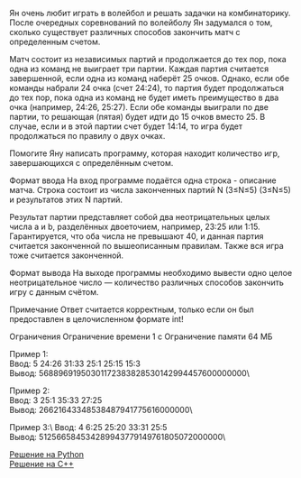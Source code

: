 Ян очень любит играть в волейбол и решать задачки на комбинаторику. После очередных соревнований по волейболу Ян задумался о том, сколько существует различных способов закончить матч с определенным счетом.

Матч состоит из независимых партий и продолжается до тех пор, пока одна из команд не выиграет три партии. Каждая партия считается завершенной, если одна из команд наберёт 25 очков. Однако, если обе команды набрали 24 очка (счет 24:24), то партия будет продолжаться до тех пор, пока одна из команд не будет иметь преимущество в два очка (например, 24:26, 25:27). Если обе команды выиграли по две партии, то решающая (пятая) будет идти до 15 очков вместо 25. В случае, если и в этой партии счет будет 14:14, то игра будет продолжаться по правилу о двух очках.

Помогите Яну написать программу, которая находит количество игр, завершающихся с определённым счетом.

Формат ввода
На вход программе подаётся одна строка - описание матча. Строка состоит из числа законченных партий N (3≤N≤5)
(3≤N≤5) и результатов этих N партий.

Результат партии представляет собой два неотрицательных целых числа a и b, разделённых двоеточием, например, 23:25 или 1:15. Гарантируется, что оба числа не превышают 40, и данная партия считается законченной по вышеописанным правилам. Также вся игра тоже считается законченной.

Формат вывода
На выходе программы необходимо вывести одно целое неотрицательное число — количество различных способов закончить игру с данным счётом.

Примечание
Ответ считается корректным, только если он был предоставлен в целочисленном формате int!

Ограничения
Ограничение времени
1 с
Ограничение памяти
64 МБ

Пример 1:\
Ввод: 5 24:26 31:33 25:1 25:15 15:3\
Вывод: 56889691950301172383828530142994457600000000\

Пример 2:\
Ввод: 3 25:1 35:33 27:25\
Вывод: 26621643348538487941775616000000\

Пример 3:\ 
Ввод: 4 6:25 25:20 33:31 25:5\
Вывод: 512566584534289943779149761805072000000\

[Решение на Python](https://github.com/UlyanaGru/volleyball/blob/master/vollayball.cxx)\
[Решение на C++]()